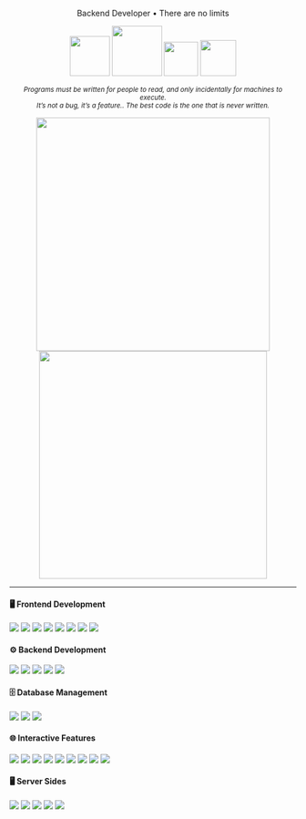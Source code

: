 <p align="center">Backend Developer • There are no limits</p>

<p align="center">
  <a href="mailto:ali.riza.oztetik@gmail.com"><img src="https://img.shields.io/badge/@e--mail-d3d3d3?style=plastic&logoColor=white" width="70px"/></a>
  <a href="https://linkedin.com/in/alirizaoztetik" target="_blank"><img src="https://img.shields.io/badge/@LinkedIn-0A66C2?style=plastic&logoColor=white" width="88px"/></a>
  <a href="https://www.linkedin.com/in/alirizaoztetik" target="_blank"><img src="https://img.shields.io/badge/@Web-000000?style=plastic&logoColor=white" width="60px"/></a>
  <img src="https://visitor-badge.laobi.icu/badge?page_id=alirizaoztetik.alirizaoztetik&left_text=@" width="63px" />
</p>

<p align="center">
<small><em>Programs must be written for people to read, and only incidentally for machines to execute.</em></small> </br>
<small><em>It’s not a bug, it’s a feature.. The best code is the one that is never written.</em></small>
</p>



<p align="center">
  <img src="https://github-readme-stats.vercel.app/api?username=alirizaoztetik&show_icons=true&theme=default&border_radius=0&hide_border=true" width="410px"/>
    
  <img src="https://github-readme-stats.vercel.app/api/top-langs?username=alirizaoztetik&theme=default&hide_progress=true&border_radius=0&hide_border=true" width="400px"/>
</p>

---
#### 🖥️ Frontend Development

<p align="left">
  <img src="https://img.shields.io/badge/HTML5-E34F26?style=for-the-badge&logo=html5&logoColor=white" />
  <img src="https://img.shields.io/badge/CSS3-1572B6?style=for-the-badge&logo=css&logoColor=white" />
  <img src="https://img.shields.io/badge/SASS-CC6699?style=for-the-badge&logo=sass&logoColor=white" />
  <img src="https://img.shields.io/badge/LESS-1D365D?style=for-the-badge&logo=less&logoColor=white" />
  <img src="https://img.shields.io/badge/JavaScript-F7DF1E?style=for-the-badge&logo=javascript&logoColor=black" />
  <img src="https://img.shields.io/badge/jQuery-0769AD?style=for-the-badge&logo=jquery&logoColor=white" />
  <img src="https://img.shields.io/badge/Vue.js-4FC08D?style=for-the-badge&logo=vue.js&logoColor=white" />
  <img src="https://img.shields.io/badge/React-61DAFB?style=for-the-badge&logo=react&logoColor=black" />
</p>

#### ⚙️ Backend Development

<p align="left">
  <img src="https://img.shields.io/badge/PHP-777BB4?style=for-the-badge&logo=php&logoColor=white" />
  <img src="https://img.shields.io/badge/Laravel-E74430?style=for-the-badge&logo=laravel&logoColor=white" />
  <img src="https://img.shields.io/badge/CodeIgniter-EF4223?style=for-the-badge&logo=codeigniter&logoColor=white" />
  <img src="https://img.shields.io/badge/.NET-512BD4?style=for-the-badge&logo=dotnet&logoColor=white" />
  <img src="https://img.shields.io/badge/.NET_Core-512BD4?style=for-the-badge&logo=dotnet&logoColor=white" />
</p>

#### 🗄️ Database Management

<p align="left">
  <img src="https://img.shields.io/badge/MySQL-4479A1?style=for-the-badge&logo=mysql&logoColor=white" />
  <img src="https://img.shields.io/badge/PostgreSQL-336791?style=for-the-badge&logo=postgresql&logoColor=white" />
  <img src="https://img.shields.io/badge/SQL Server-CC2927?style=for-the-badge&logo=microsoft-sql-server&logoColor=white" />
</p>

#### 🌐 Interactive Features

<p align="left">
  <img src="https://img.shields.io/badge/JSON-000000?style=for-the-badge&logo=json&logoColor=white" />
  <img src="https://img.shields.io/badge/AJAX-0078D7?style=for-the-badge&logo=ajax&logoColor=white" />
  <img src="https://img.shields.io/badge/REST_API-61DAFB?style=for-the-badge&logo=rest&logoColor=white" />
  <img src="https://img.shields.io/badge/SOAP-0078D7?style=for-the-badge&logo=soapui&logoColor=white" />
  <img src="https://img.shields.io/badge/XML-0078D7?style=for-the-badge&logo=xml&logoColor=white" />
  <img src="https://img.shields.io/badge/Elasticsearch-005571?style=for-the-badge&logo=elasticsearch&logoColor=white" />
  <img src="https://img.shields.io/badge/Redis-DC382D?style=for-the-badge&logo=redis&logoColor=white" />
  <img src="https://img.shields.io/badge/RabbitMQ-FF6600?style=for-the-badge&logo=rabbitmq&logoColor=white" />
  <img src="https://img.shields.io/badge/TypeScript-3178C6?style=for-the-badge&logo=typescript&logoColor=white" />
</p>

#### 🖥️ Server Sides

<p align="left">
  <img src="https://img.shields.io/badge/Linux-FCC624?style=for-the-badge&logo=linux&logoColor=black" />
  <img src="https://img.shields.io/badge/Windows-0078D7?style=for-the-badge&logo=windows&logoColor=white" />
  <img src="https://img.shields.io/badge/Apache-FC6A15?style=for-the-badge&logo=apache&logoColor=white" />
  <img src="https://img.shields.io/badge/Nginx-009639?style=for-the-badge&logo=nginx&logoColor=white" />
  <img src="https://img.shields.io/badge/IIS-0078D7?style=for-the-badge&logo=microsoft-iis&logoColor=white" />
</p>
